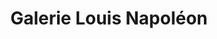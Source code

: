 ---
title: "Galerie Louis Napoléon"
url: /vichy/galerie-louis-napoleon-rue-de-la-compagnie/
shop: Antiquitäten
---